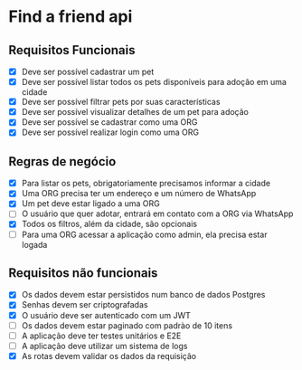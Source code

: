 # Find a friend api

## Requisitos Funcionais
- [x] Deve ser possível cadastrar um pet
- [x] Deve ser possível listar todos os pets disponíveis para adoção em uma cidade
- [x] Deve ser possível filtrar pets por suas características
- [x] Deve ser possível visualizar detalhes de um pet para adoção
- [x] Deve ser possível se cadastrar como uma ORG
- [x] Deve ser possível realizar login como uma ORG

## Regras de negócio
- [x] Para listar os pets, obrigatoriamente precisamos informar a cidade
- [x] Uma ORG precisa ter um endereço e um número de WhatsApp
- [x] Um pet deve estar ligado a uma ORG
- [ ] O usuário que quer adotar, entrará em contato com a ORG via WhatsApp
- [x] Todos os filtros, além da cidade, são opcionais
- [ ] Para uma ORG acessar a aplicação como admin, ela precisa estar logada

## Requisitos não funcionais
- [x] Os dados devem estar persistidos num banco de dados Postgres
- [x] Senhas devem ser criptografadas
- [x] O usuário deve ser autenticado com um JWT
- [ ] Os dados devem estar paginado com padrào de 10 itens
- [ ] A aplicação deve ter testes unitários e E2E
- [ ] A aplicação deve utilizar um sistema de logs
- [x] As rotas devem validar os dados da requisição